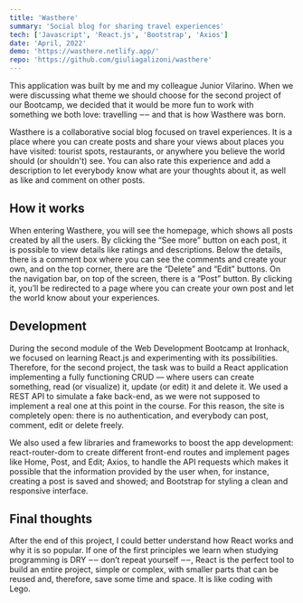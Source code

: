 ```yaml
---
title: 'Wasthere'
summary: 'Social blog for sharing travel experiences'
tech: ['Javascript', 'React.js', 'Bootstrap', 'Axios']
date: 'April, 2022'
demo: 'https://wasthere.netlify.app/'
repo: 'https://github.com/giuliagalizoni/wasthere'
---
```


This application was built by me and my colleague Junior Vilarino. When we were discussing what theme we should choose for the second project of our Bootcamp, we decided that it would be more fun to work with something we both love: travelling ‒‒ and that is how Wasthere was born.

Wasthere is a collaborative social blog focused on travel experiences. It is a place where you can create posts and share your views about places you have visited: tourist spots, restaurants, or anywhere you believe the world should (or shouldn't) see. You can also rate this experience and add a description to let everybody know what are your thoughts about it, as well as like and comment on other posts.

## How it works

When entering Wasthere, you will see the homepage, which shows all posts created by all the users. By clicking the “See more” button on each post, it is possible to view details like ratings and descriptions. Below the details, there is a comment box where you can see the comments and create your own, and on the top corner, there are the “Delete” and “Edit” buttons. On the navigation bar, on top of the screen, there is a “Post” button. By clicking it, you’ll be redirected to a page where you can create your own post and let the world know about your experiences.

## Development

During the second module of the Web Development Bootcamp at Ironhack, we focused on learning React.js and experimenting with its possibilities. Therefore, for the second project, the task was to build a React application implementing a fully functioning CRUD — where users can create something, read (or visualize) it, update (or edit) it and delete it. We used a REST API to simulate a fake back-end, as we were not supposed to implement a real one at this point in the course. For this reason, the site is completely open: there is no authentication, and everybody can post, comment, edit or delete freely.

We also used a few libraries and frameworks to boost the app development: react-router-dom to create different front-end routes and implement pages like Home, Post, and Edit; Axios, to handle the API requests which makes it possible that the information provided by the user when, for instance, creating a post is saved and showed; and Bootstrap for styling a clean and responsive interface.

## Final thoughts

After the end of this project, I could better understand how React works and why it is so popular. If one of the first principles we learn when studying programming is DRY ‒‒ don’t repeat yourself ‒‒, React is the perfect tool to build an entire project, simple or complex, with smaller parts that can be reused and, therefore, save some time and space. It is like coding with Lego.
